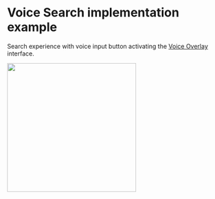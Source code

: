 # Voice Search implementation example

Search experience with voice input button activating the [Voice Overlay](https://github.com/algolia/voice-overlay-ios) interface.

<img src="/Resources/voice-search.gif" width="300"/>
